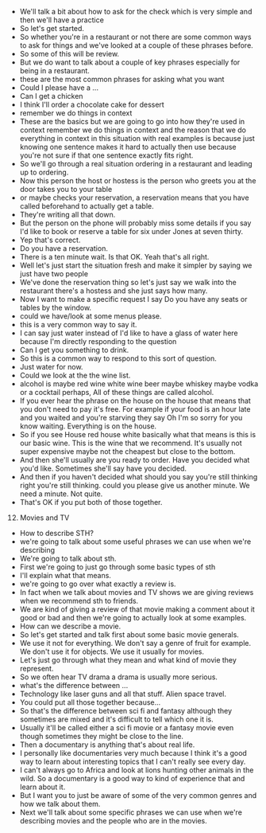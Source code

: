 - We'll talk a bit about how to ask for the check which is very simple and then we'll have a practice
- So let's get started.
- So whether you're in a restaurant or not there are some common ways to ask for things and we've looked at a couple of these phrases before.
- So some of this will be review.
- But we do want to talk about a couple of key phrases especially for being in a restaurant.
- these are the most common phrases for asking what you want
- Could I please have a ...
- Can I get a chicken
- I think I'll order a chocolate cake for dessert
- remember we do things in context
- These are the basics but we are going to go into how they're used in context remember we do things in
  context and the reason that we do everything in context in this situation with real examples is because just knowing one sentence makes it hard to actually then use because you're not sure if that one sentence exactly fits right.
- So we'll go through a real situation ordering in a restaurant and leading up to ordering.
- Now this person the host or hostess is the person who greets you at the door takes you to your table
- or maybe checks your reservation, a reservation means that you have called beforehand to actually get a table.
- They're writing all that down.
- But the person on the phone will probably miss some details if you say I'd like to book or reserve a table for six under Jones at seven thirty.
- Yep that's correct.
- Do you have a reservation.
- There is a ten minute wait. Is that OK. Yeah that's all right.
- Well let's just start the situation fresh and make it simpler by saying we just have two people
- We've done the reservation thing so let's just say we walk into the restaurant there's a hostess and she just says how many.
- Now I want to make a specific request I say Do you have any seats or tables by the window.
- could we have/look at some menus please.
- this is a very common way to say it.
- I can say just water instead of I'd like to have a glass of water here because I'm directly responding to the question
- Can I get you something to drink.
- So this is a common way to respond to this sort of question.
- Just water for now.
- Could we look at the the wine list.
- alcohol is maybe red wine white wine beer maybe whiskey maybe vodka or a cocktail perhaps, All of these things are called alcohol.
- If you ever hear the phrase on the house on the house that means that you don't need to pay it's free.
  For example if your food is an hour late and you waited and you're starving they say Oh I'm so sorry for you know waiting. Everything is on the house.
- So if you see House red house white basically what that means is this is our basic wine.
  This is the wine that we recommend.
  It's usually not super expensive maybe not the cheapest but close to the bottom.
- And then she'll usually are you ready to order. Have you decided what you'd like. Sometimes she'll say have you decided.
- And then if you haven't decided what should you say you're still thinking right you're still thinking. could you please give us another minute. We need a minute. Not quite.
- That's OK if you put both of those together.

12. Movies and TV

- How to describe STH?
- we're going to talk about some useful phrases we can use when we're describing
- We're going to talk about sth.
- First we're going to just go through some basic types of sth
- I'll explain what that means.
- we're going to go over what exactly a review is.
- In fact when we talk about movies and TV shows we are giving reviews when we recommend sth to friends.
- We are kind of giving a review of that movie making a comment about it good or bad and then we're going
  to actually look at some examples.
- How can we describe a movie.
- So let's get started and talk first about some basic movie generals.
- We use it not for everything. We don't say a genre of fruit for example. We don't use it for objects. We use it usually for movies.
- Let's just go through what they mean and what kind of movie they represent.
- So we often hear TV drama a drama is usually more serious.
- what's the difference between ...
- Technology like laser guns and all that stuff. Alien space travel.
- You could put all those together because...
- So that's the difference between sci fi and fantasy although they sometimes are mixed and it's difficult to tell which one it is.
- Usually it'll be called either a sci fi movie or a fantasy movie even though sometimes they might be
  close to the line.
- Then a documentary is anything that's about real life.
- I personally like documentaries very much because I think it's a good way to learn about interesting topics that I can't really see every day.
- I can't always go to Africa and look at lions hunting other animals in the wild. So a documentary is a good way to kind of experience that and learn about it.
- But I want you to just be aware of some of the very common genres and how we talk about them.
- Next we'll talk about some specific phrases we can use when we're describing movies and the people who are in the movies.


